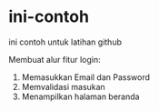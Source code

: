# ini-contoh
ini contoh untuk latihan github

Membuat alur fitur login:
1. Memasukkan Email dan Password
2. Memvalidasi masukan
3. Menampilkan halaman beranda

